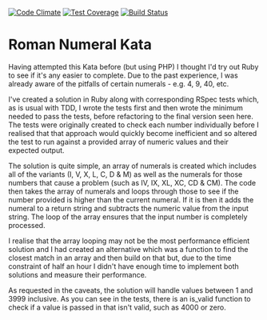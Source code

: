 [![Code Climate](https://codeclimate.com/github/jonpwilson/roman-numeral-kata-ruby/badges/gpa.svg)](https://codeclimate.com/github/jonpwilson/roman-numeral-kata-ruby) [![Test Coverage](https://codeclimate.com/github/jonpwilson/roman-numeral-kata-ruby/badges/coverage.svg)](https://codeclimate.com/github/jonpwilson/roman-numeral-kata-ruby/coverage) [![Build Status](https://travis-ci.org/jonpwilson/roman-numeral-kata-ruby.svg?branch=master)](https://travis-ci.org/jonpwilson/roman-numeral-kata-ruby)

Roman Numeral Kata
==================

Having attempted this Kata before (but using PHP) I thought I'd try out Ruby to see if it's any easier to complete. Due to the past experience, I was already aware of the pitfalls of certain numerals - e.g. 4, 9, 40, etc.

I've created a solution in Ruby along with corresponding RSpec tests which, as is usual with TDD, I wrote the tests first and then wrote the minimum needed to pass the tests, before refactoring to the final version seen here. The tests were originally created to check each number individually before I realised that that approach would quickly become inefficient and so altered the test to run against a provided array of numeric values and their expected output.

The solution is quite simple, an array of numerals is created which includes all of the variants (I, V, X, L, C, D & M) as well as the numerals for those numbers that cause a problem (such as IV, IX, XL, XC, CD & CM). The code then takes the array of numerals and loops through those to see if the number provided is higher than the current numeral. If it is then it adds the numeral to a return string and subtracts the numeric value from the input string. The loop of the array ensures that the input number is completely processed.

I realise that the array looping may not be the most performance efficient solution and I had created an alternative which was a function to find the closest match in an array and then build on that but, due to the time constraint of half an hour I didn't have enough time to implement both solutions and measure their performance.

As requested in the caveats, the solution will handle values between 1 and 3999 inclusive. As you can see in the tests, there is an is_valid function to check if a value is passed in that isn't valid, such as 4000 or zero.
